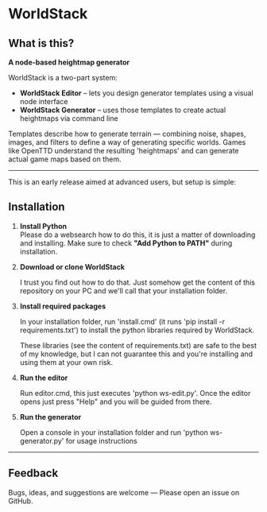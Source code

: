 # WorldStack

## What is this?

**A node-based heightmap generator**

WorldStack is a two-part system:

- **WorldStack Editor** – lets you design generator templates using a visual node interface
- **WorldStack Generator** – uses those templates to create actual heightmaps via command line

Templates describe how to generate terrain — combining noise, shapes, images, and filters to define a way of generating specific worlds. Games like OpenTTD understand the resulting 'heightmaps' and can generate actual game maps based on them.

---

This is an early release aimed at advanced users, but setup is simple:

## Installation

1. **Install Python**  
   Please do a websearch how to do this, it is just a matter of downloading and installing. Make sure to check **"Add Python to PATH"** during installation.

2. **Download or clone WorldStack**  

	I trust you find out how to do that. Just somehow get the content of this repository on your PC and we'll call that your installation folder.
	
3. **Install required packages**

   In your installation folder, run 'install.cmd' (it runs 'pip install -r requirements.txt') to install the python libraries required by WorldStack.
   
   These libraries (see the content of requirements.txt) are safe to the best of my knowledge, but I can not guarantee this and you're installing and using them at your own risk.

4. **Run the editor**

	Run editor.cmd, this just executes 'python ws-edit.py'. Once the editor opens just press "Help" and you will be guided from there.
	
5. **Run the generator**
	
	Open a console in your installation folder and run 'python ws-generator.py' for usage instructions
	
---

## Feedback

Bugs, ideas, and suggestions are welcome — Please open an issue on GitHub.
